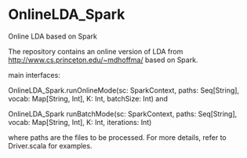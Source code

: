 # OnlineLDA_Spark
Online LDA based on Spark

The repository contains an online version of LDA from http://www.cs.princeton.edu/~mdhoffma/ based on Spark.

main interfaces:

OnlineLDA_Spark.runOnlineMode(sc: SparkContext, paths: Seq[String], vocab: Map[String, Int], K: Int, batchSize: Int) and
 
OnlineLDA_Spark runBatchMode(sc: SparkContext, paths: Seq[String], vocab: Map[String, Int], K: Int, iterations: Int)

where paths are the files to be processed. For more details, refer to Driver.scala for examples.



